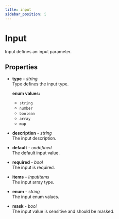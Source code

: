 ```yaml
---
title: input
sidebar_position: 5
---
```


# Input

Input defines an input parameter.

## Properties
<!-- properties / start -->
* __type__ - _string_<br/>
  Type defines the input type.

  __enum values:__
  * `string`
  * `number`
  * `boolean`
  * `array`
  * `map`

* __description__ - _string_<br/>
  The input description.

* __default__ - _undefined_<br/>
  The default input value.

* __required__ - _bool_<br/>
  The input is required.

* __items__ - _InputItems_<br/>
  The input array type.

* __enum__ - _string_<br/>
  The input enum values.

* __mask__ - _bool_<br/>
  The input value is sensitive and should be masked.

<!-- properties / end -->

<!-- examples / end -->

